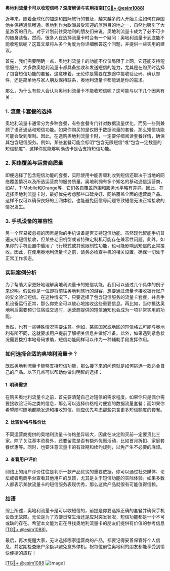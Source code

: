 **奥地利流量卡可以收短信吗？深度解读与实用指南[[TG💪+ @esim1088](https://t.me/s/esim1088)]**

近年来，随着全球化的加速和国际旅行的普及，越来越多的人开始关注如何在异国他乡保持通信畅通。奥地利作为欧洲最受欢迎的旅游目的地之一，自然也吸引了大量游客的目光。对于计划前往奥地利的朋友们来说，奥地利流量卡成为了必不可少的随身装备。然而，很多人在选择流量卡时会有一个疑问：奥地利流量卡到底能不能收短信呢？这篇文章将从多个角度为你详细解答这个问题，并提供一些实用的建议。

首先，我们需要明确一点，奥地利流量卡的功能不仅仅局限于上网，它还能支持短信服务。大多数奥地利流量卡都具备接收和发送短信的能力，尤其是在购买时选择了包含短信功能的套餐。这意味着，无论你是需要在旅途中接收验证码、确认邮件，还是简单地与家人朋友保持联系，奥地利流量卡都能满足你的需求。

那么，为什么有些人会认为奥地利流量卡不能收短信呢？这可能与以下几个因素有关：

### 1. **流量卡套餐的选择**
   奥地利流量卡通常分为多种套餐，有些套餐专门针对数据流量优化，而另一些则兼顾了语音通话和短信功能。如果你购买的是仅限于数据流量的套餐，那么短信功能可能会受到限制。因此，在选购奥地利流量卡时，一定要仔细阅读套餐详情，确保其包含短信服务。例如，某些套餐可能会标明“包含无限短信”或“包含一定数量的短信额度”，这样你就能够明确该卡是否支持短信功能。

### 2. **网络覆盖与运营商质量**
   即便选择了包含短信功能的套餐，实际使用中能否顺利收到短信还取决于当地的网络覆盖情况以及所选运营商的服务质量。奥地利拥有多个知名的移动通信运营商，如A1、T-Mobile和Orange等，它们各自覆盖范围和服务水平略有差异。因此，在选择奥地利流量卡时，最好优先考虑那些口碑良好、网络覆盖全面的运营商产品。这样不仅可以确保良好的上网体验，也能避免因信号问题导致短信无法正常接收的情况发生。

### 3. **手机设备的兼容性**
   另一个容易被忽视的因素是你的手机设备是否支持短信功能。虽然现代智能手机普遍支持短信接收，但某些老旧机型或者特殊定制机可能存在兼容性问题。此外，如果你的手机设置中启用了飞行模式或其他限制性功能，也可能影响到短信的正常接收。因此，在使用奥地利流量卡之前，请务必检查手机的相关设置，确保一切处于正常工作状态。

### 实际案例分析

为了帮助大家更好地理解奥地利流量卡的短信功能，我们可以通过几个具体的例子来说明。假设你是一位即将前往奥地利旅行的游客，想要通过流量卡接收银行账户的安全验证短信。在这种情况下，只要选择了包含短信服务的流量卡套餐，并且手机设备运行正常，那么你完全可以放心地接收这些重要信息。再比如，当你抵达奥地利后需要预订住宿或交通时，运营商提供的短信通知也会成为一项非常实用的功能。

当然，也有一些特殊情况需要注意。例如，某些国家或地区的短信格式可能与奥地利有所不同，这就要求用户提前了解相关信息并做好准备。此外，如果遇到紧急状况需要拨打本地号码求助，短信功能同样可以作为一种辅助手段发挥作用。

### 如何选择合适的奥地利流量卡？

既然奥地利流量卡能够支持短信功能，那么接下来的问题就是如何挑选一款适合自己的产品。以下几点可以帮助你做出明智的选择：

#### 1. **明确需求**
   在购买奥地利流量卡之前，首先要清楚自己对短信的需求程度。如果你只是偶尔需要接收验证码之类的信息，那么可以选择价格相对便宜的数据流量套餐；而如果你希望随时随地都能发送和接收短信，则应优先考虑那些包含更多短信额度的套餐。

#### 2. **比较价格与性价比**
   不同运营商提供的奥地利流量卡价格差异较大，因此在决定购买前一定要货比三家。除了关注基本资费外，还要留意是否有额外优惠活动，比如首月折扣、家庭套餐优惠等。同时，也要注意流量卡的有效期和续约规则，以免产生不必要的麻烦。

#### 3. **查看用户评价**
   网络上的用户评价往往是判断一款产品优劣的重要依据。你可以通过社交媒体、论坛或者电商平台查看其他用户的反馈，尤其是关于短信功能的实际体验。如果多数人都表示某款流量卡的短信服务表现优秀，那么这款产品就很有可能值得信赖。

### 结语

综上所述，奥地利流量卡是可以收短信的，前提是你要选择正确的套餐并确保手机设备无故障。无论是为了方便日常生活还是应对突发状况，短信功能都是一个不可或缺的存在。希望本文能为正在寻找奥地利流量卡的朋友们提供有价值的参考信息[[TG💪+ @esim1088](https://t.me/s/esim1088)]。

最后，再次提醒大家，无论选择哪家运营商的产品，都要记得妥善保管好个人信息，并定期检查账户余额以避免意外停机。祝每位前往奥地利的朋友都能享受到愉快便捷的旅程！

[[TG💪+ @esim1088](https://t.me/s/esim1088) ![Image](https://i.postimg.cc/4NQfJmqS/Snipaste-2025-05-13-00-14-12.png)]